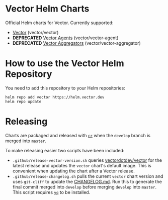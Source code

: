 # Vector Helm Charts

Official Helm charts for Vector. Currently supported:
- [Vector](charts/vector/README.md) (vector/vector)
- **DEPRECATED** [Vector Agents](charts/vector-agent/README.md) (vector/vector-agent)
- **DEPRECATED** [Vector Aggregators](charts/vector-aggregator/README.md) (vector/vector-aggregator)

# How to use the Vector Helm Repository

You need to add this repository to your Helm repositories:

```shell
helm repo add vector https://helm.vector.dev
helm repo update
```

# Releasing

Charts are packaged and released with [`cr`](https://github.com/helm/chart-releaser)
when the `develop` branch is merged into `master`.

To make releasing easier two scripts have been included:

- `.github/release-vector-version.sh` queries [vectordotdev/vector](https://github.com/vectordotdev/vector)
for the latest release and updates the `vector` chart's default image. This is
convenient when updating the chart after a Vector release.
- `.github/release-changelog.sh` pulls the current `vector` chart version and
uses `git-cliff` to update the [CHANGELOG.md](CHANGELOG.md). Run this to generate
the final commit merged into `develop` before merging `develop` into `master`.
This script requires [`yq`](https://github.com/mikefarah/yq) to be installed.
